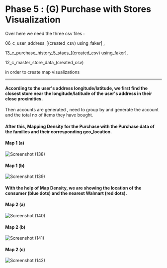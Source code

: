 # Phase 5 : (G) Purchase with Stores Visualization

Over here we need the three csv files : 

 06_c_user_address_[(created_csv) using_faker] ,

13_c_purchase_history_5_staes_[(created_csv) using_faker],

12_c_master_store_data_(created_csv)

in order to create map visualizations

----------------------------------------------------------------------------------------------------------------------------------------------

#### According to the user's address longitude/latitude, we first find the closest store near the longitude/latitude of the user's address in their close proximities.

Then accounts are generated , need to group by and generate the account and the total no of items they have bought.


####  After this, Mapping Density for the Purchase with the Purchase data of the families and their corresponding geo_location.

#### Map 1 (a)

![Screenshot (138)](https://user-images.githubusercontent.com/103312836/186533755-c1ca2923-12c8-4cb2-8196-7b41c6aa5bbf.png)

#### Map 1 (b)

![Screenshot (139)](https://user-images.githubusercontent.com/103312836/186533791-64fbfa13-7b8e-4d04-8171-d832604d9ef3.png)

####  With the help of Map Density, we are showing the location of the consumer (blue dots) and the nearest Walmart (red dots).

#### Map 2 (a)

![Screenshot (140)](https://user-images.githubusercontent.com/103312836/186534626-6457f3d4-9e3d-4a37-9a9c-d74e106425e2.png)

#### Map 2 (b)

![Screenshot (141)](https://user-images.githubusercontent.com/103312836/186534638-6487de5c-e80d-44d7-ad6f-58cb1d674665.png)

#### Map 2 (c)

![Screenshot (142)](https://user-images.githubusercontent.com/103312836/186534651-e10c3d04-6026-467c-8ea0-88f0f057461e.png)



